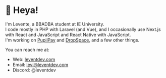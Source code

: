 # :wave: Heya!
I'm Levente, a BBADBA student at IE University.  
I code mostly in PHP with Laravel (and Vue), and I occasionally use Next.js with React and JavaScript and React Native with JavaScript.  
I'm working on [PupilPay](https://pupilpay.hu/) and [DropSpace](https://github.com/leventdev/dropspace), and a few other things.  
 
You can reach me at:  
* Web: [leventdev.com](https://leventdev.com)  
* Email: <levi@leventdev.com>  
* Discord: @leventdev  
